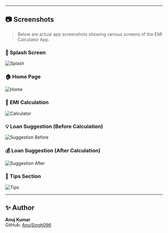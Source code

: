 
---

## 📷 Screenshots

> Below are actual app screenshots showing various screens of the EMI Calculator App.

### 🚀 Splash Screen
![Splash](assets/screenshots/starting_screen.jpg)

### 🏠 Home Page
![Home](assets/screenshots/home_page.jpg)

### 🧮 EMI Calculation
![Calculator](assets/screenshots/emi_calculation.jpg)

### 💡 Loan Suggestion (Before Calculation)
![Suggestion Before](assets/screenshots/suggestion_before.jpg)

### 💰 Loan Suggestion (After Calculation)
![Suggestion After](assets/screenshots/suggestion_after.jpg)

### 🧠 Tips Section
![Tips](assets/screenshots/tips_page.jpg)

---

## ✨ Author

**Anuj Kumar**  
GitHub: [AnujSingh096](https://github.com/AnujSingh096)  

